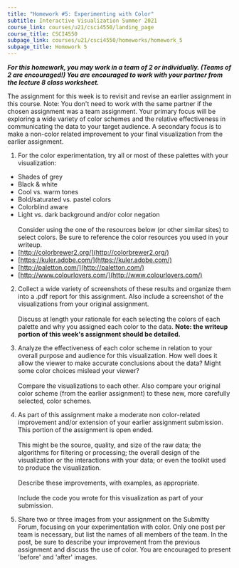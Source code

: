 ```yaml
---
title: "Homework #5: Experimenting with Color"
subtitle: Interactive Visualization Summer 2021
course_link: courses/u21/csci4550/landing_page
course_title: CSCI4550
subpage_link: courses/u21/csci4550/homeworks/homework_5
subpage_title: Homework 5
---
```


___For this homework, you may work in a team of 2 or individually. (Teams of 2 are encouraged!) You are encouraged to work with your partner from the lecture 8 class worksheet.___

The assignment for this week is to revisit and revise an earlier assignment in this course. Note: You don't need to work with the same partner if the chosen assignment was a team assignment. Your primary focus will be exploring a wide variety of color schemes and the relative effectiveness in communicating the data to your target audience. A secondary focus is to make a non-color related improvement to your final visualization from the earlier assignment.

1. For the color experimentation, try all or most of these palettes with your visualization:
  * Shades of grey
  * Black & white
  * Cool vs. warm tones
  * Bold/saturated vs. pastel colors
  * Colorblind aware
  * Light vs. dark background and/or color negation\
\
Consider using the one of the resources below (or other similar sites) to select colors. Be sure to reference the color resources you used in your writeup.
  * [http://colorbrewer2.org/](http://colorbrewer2.org/)
  * [https://kuler.adobe.com/](https://kuler.adobe.com/)
  * [http://paletton.com/](http://paletton.com/)
  * [http://www.colourlovers.com/](http://www.colourlovers.com/)

2. Collect a wide variety of screenshots of these results and organize them into a .pdf report for this assignment. Also include a screenshot of the visualizations from your original assignment.\
\
Discuss at length your rationale for each selecting the colors of each palette and why you assigned each color to the data. __Note: the writeup portion of this week's assignment should be detailed.__

3. Analyze the effectiveness of each color scheme in relation to your overall purpose and audience for this visualization. How well does it allow the viewer to make accurate conclusions about the data? Might some color choices mislead your viewer?\
\
Compare the visualizations to each other. Also compare your original color scheme (from the earlier assignment) to these new, more carefully selected, color schemes.

4. As part of this assignment make a moderate non color-related improvement and/or extension of your earlier assignment submission. This portion of the assignment is open ended.\
\
This might be the source, quality, and size of the raw data; the algorithms for filtering or processing; the overall design of the visualization or the interactions with your data; or even the toolkit used to produce the visualization.\
\
Describe these improvements, with examples, as appropriate.\
\
Include the code you wrote for this visualization as part of your submission.

5. Share two or three images from your assignment on the Submitty Forum, focusing on your experimentation with color. Only one post per team is necessary, but list the names of all members of the team. In the post, be sure to describe your improvement from the previous assignment and discuss the use of color. You are encouraged to present 'before' and 'after' images.
